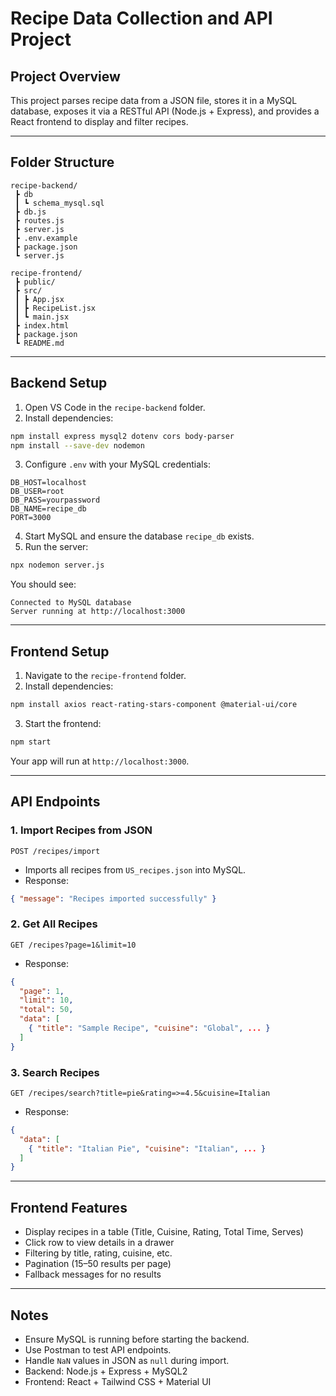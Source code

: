 
# Recipe Data Collection and API Project

## Project Overview

This project parses recipe data from a JSON file, stores it in a MySQL database, exposes it via a RESTful API (Node.js + Express), and provides a React frontend to display and filter recipes.

---

## Folder Structure

```
recipe-backend/
 ┣ db
 ┃ ┗ schema_mysql.sql 
 ┣ db.js                          
 ┣ routes.js  
 ┣ server.js
 ┣ .env.example              
 ┣ package.json
 ┗ server.js    

recipe-frontend/
 ┣ public/
 ┣ src/
 ┃ ┣ App.jsx
 ┃ ┣ RecipeList.jsx
 ┃ ┗ main.jsx
 ┣ index.html
 ┣ package.json
 ┗ README.md
```

---

## Backend Setup

1. Open VS Code in the `recipe-backend` folder.
2. Install dependencies:

```bash
npm install express mysql2 dotenv cors body-parser
npm install --save-dev nodemon
```

3. Configure `.env` with your MySQL credentials:

```
DB_HOST=localhost
DB_USER=root
DB_PASS=yourpassword
DB_NAME=recipe_db
PORT=3000
```

4. Start MySQL and ensure the database `recipe_db` exists.
5. Run the server:

```bash
npx nodemon server.js
```

You should see:

```
Connected to MySQL database
Server running at http://localhost:3000
```

---

## Frontend Setup

1. Navigate to the `recipe-frontend` folder.
2. Install dependencies:

```bash
npm install axios react-rating-stars-component @material-ui/core
```

3. Start the frontend:

```bash
npm start
```

Your app will run at `http://localhost:3000`.

---

## API Endpoints

### 1. Import Recipes from JSON

```
POST /recipes/import
```

- Imports all recipes from `US_recipes.json` into MySQL.
- Response:

```json
{ "message": "Recipes imported successfully" }
```

### 2. Get All Recipes

```
GET /recipes?page=1&limit=10
```

- Response:

```json
{
  "page": 1,
  "limit": 10,
  "total": 50,
  "data": [
    { "title": "Sample Recipe", "cuisine": "Global", ... }
  ]
}
```

### 3. Search Recipes

```
GET /recipes/search?title=pie&rating=>=4.5&cuisine=Italian
```

- Response:

```json
{
  "data": [
    { "title": "Italian Pie", "cuisine": "Italian", ... }
  ]
}
```

---

## Frontend Features

- Display recipes in a table (Title, Cuisine, Rating, Total Time, Serves)
- Click row to view details in a drawer
- Filtering by title, rating, cuisine, etc.
- Pagination (15–50 results per page)
- Fallback messages for no results

---

## Notes

- Ensure MySQL is running before starting the backend.
- Use Postman to test API endpoints.
- Handle `NaN` values in JSON as `null` during import.
- Backend: Node.js + Express + MySQL2
- Frontend: React + Tailwind CSS + Material UI
